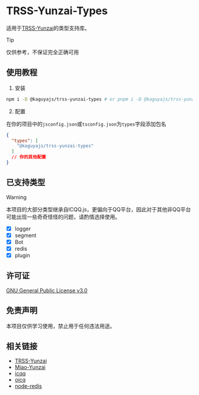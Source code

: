 # TRSS-Yunzai-Types

适用于[TRSS-Yunzai](https://github.com/TimeRainStarSky/Yunzai)的类型支持库。

> [!TIP]
> 仅供参考，不保证完全正确可用

## 使用教程

1. 安装

```sh
npm i -D @kaguyajs/trss-yunzai-types # or pnpm i -D @kaguyajs/trss-yunzai-types
```

2. 配置

在你的项目中的`jsconfig.json`或`tsconfig.json`为`types`字段添加包名

```json
{
  "types": [
    "@kaguyajs/trss-yunzai-types"
  ]
  // 你的其他配置
}
```

## 已支持类型

  > [!WARNING]
  > 本项目的大部分类型继承自ICQQ.js，更偏向于QQ平台，因此对于其他非QQ平台可能出现一些奇奇怪怪的问题，请酌情选择使用。

 - [x] logger
 - [x] segment
 - [x] Bot
 - [x] redis
 - [x] plugin

## 许可证

[GNU General Public License v3.0](./LICENSE)

## 免责声明

本项目仅供学习使用，禁止用于任何违法用途。

## 相关链接

- [TRSS-Yunzai](https://github.com/TimeRainStarSky/Yunzai)
- [Miao-Yunzai](https://github.com/yoimiya-kokomi/Miao-Yunzai)
- [icqq](https://github.com/icqqjs/icqq)
- [oicq](https://github.com/takayama-lily/oicq)
- [node-redis](https://github.com/redis/node-redis)
